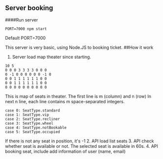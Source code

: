 ## Server booking

####Run server
```
PORT=7000 npm start
```
Default PORT=7000

This server is very basic, using Node.JS to booking ticket.
##How it work
1. Server load map theater since starting.
```
10 5
0 0 0 3 3 3 3 0 0 0
0 -1 0 0 0 0 0 0 -1 0
0 0 1 1 1 1 1 1 0 0
0 0 1 1 1 1 1 1 0 0
0 0 0 0 0 0 0 0 0 0
```
This is map of seats in theater.
The first line is m (column) and n (row)
In next n line, each line contains m space-separated integers.
```
case 0: SeatType.standard
case 1: SeatType.vip
case 2: SeatType.recliner
case 3: SeatType.wheel
case 4: SeatType.notBookable
case 5: SeatType.occupied
```
If there is not any seat in position, it's -1
2. API load list seats
3. API check whether seat is available or not. The selected seat is available in 60s.
4. API booking seat, include add information of user (name, email)
